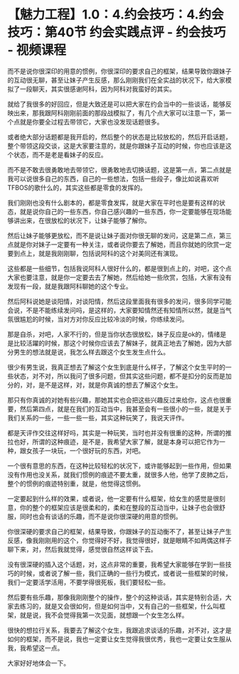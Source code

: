# 【魅力工程】1.0：4.约会技巧：4.约会技巧：第40节 约会实践点评 - 约会技巧 - 视频课程

而不是说你很深印的用意的惯例，你很深印的要求自己的框架，结果导致你跟妹子的互动很无聊，甚至让妹子产生反感，那么刚刚我们在全实战的状况下，给大家模拟了一段聊天，其实很感谢阿科，因为阿科对我蛮好的其实。

就给了我很多的好回应，但是大致还是可以把大家在约会当中的一些谈话，能够反映出来，那我跟阿科刚刚前面的那段战模拟了，有几个点大家可以注意一下，第一个点就是你要全过程去带领它，大家也没发现话题很多。

或者绝大部分话题都是我开启的，然后整个的状态是比较放松的，然后开启话题，整个带领这段交谈，这是大家要注意的，就是你跟妹子互动的时候，你也应该是这个状态，而不是老是看妹子的反应。

而不是不敢去很勇敢地去带领它，很勇敢地去切换话题，这是第一点，第二点就是我可以说很多自己的东西，自己的一些想法，包括一些段子，像比如说喜欢听TFBOS的歌什么的，其实这些都是零食的发挥的。

我们刚刚也没有什么剧本的，都是零食发挥，就是大家在平时也是要有这样的状态，就是说你自己的一些东西，你自己感兴趣的一些东西，你一定要能够在现场能够讲出来，在很放松的状况下，让妹子能够了解你。

然后让妹子能够更放松，而不是说让妹子面对你很无聊的发问，这是第二点，第三点就是你对妹子一定要有一种关注，或者说你要去了解她，而且你就她的欣赏一定要到点上，就是我刚刚聊，包括说阿科的这个对美同还有演现。

这些都是一些细节，包括我说阿科人很好什么的，都是很到点上的，对吧，这个点大家也要注意，就是你一定要去去了解她，然后给她一些欣赏，包括，大家有没有发现有一段，就是我跟阿科聊她的这个专业。

然后阿科说她是谈阳情，对谈阳情，然后这段里面我有很多的发问，很多同学可能会说，不是不能练续发问吗，是这样的，大家要知情然还有知情所以然，就是当气氛很尴尬的时候，当对方对你反应比较冷淡的时候，你练续发问。

那是自杀，对吧，人家不行的，但是当你状态很放松，妹子反应是ok的，情绪是是比较活躍的时候，那这个时候你应该去了解妹子，就真正地去了解她，因为大部分男生的想法就是说，我怎么样去跟这个女生发生点什么。

很少有男生说，我真正想去了解这个女生到底是什么样子，了解这个女生平时的一些状态，对不对，所以我问了很多问题，但其实这些问题，都不是扣分的反而是加分的，对，是不是这样，对，就是你真诚的想去了解这个女生。

那只有你真诚的对她有些兴趣，那她其实也会把这些兴趣反过来给你，这点也很重要，然后第四点，就是在我们的互动当中，我甚至会有一些很小的一些，就是关于我们关系的一些，一些一些一些，其实这种玩笑了，我说天评作。

都是天评作交往这样好吗，其实是一种玩笑，当时也并没有很重的这种，所谓的推拉也好，所谓的这种痕迹，是不是，我希望大家了解，就是本身可以把它作为一种，跟女孩子一块玩，一个很好玩的东西，对吧。

一个很有意思的东西，在这种比较轻松的状况下，或许能够起到一些作用，但如果没有作用也没关系，就我们惯例的痕迹不要太重，就很多人他，他学了皮肺之后，整个的惯例的痕迹特别重，就是，他觉得这惯例。

一定要起到什么样的效果，或者说，他一定要有什么框架，给女生的感觉是很刻意，你的整个的框架应该是很柔和的，柔和在整段的互动当中，让妹子也会很舒服，同时也会有谈话的乐趣，而不是说你很深硬的用意的惯例。

你很深硬的要求自己的框架，结果导致，你跟妹子的互动衡不了，甚至让妹子产生反感，像我刚刚用的这个，你觉得好不好，我觉得很好，就是眼睛不如两偶这样子聊下来，对，然后我就觉得，感觉很自然这样谈下去。

没有很深硬的插入这个话题，对，这点非常的重要，我希望大家能够在学到一些技巧的时候，或者说了解一些，我们正确的一些行为模式，或者说一些框架的时候，我们一定要活学活用，不要学得很死板，我们要轻松一些。

然后要有些乐趣，那像我刚刚整个的操作，整个的这种谈话，其实是特别合适，大家去练习的，就是又会很如何，但是如何当中，又有自己的一些框架，什么叫框架，就是说，我不会觉得我第一次见面，就想跟一个女生怎么样。

很快的想拉行关系，我要去了解这个女生，我跟追求谈话的乐趣，对不对，这才是如何的框架，而不是说，我也一定要让女生觉得我很优秀，我也一定要让女生服从我，我希望这一点。

大家好好地体会一下。